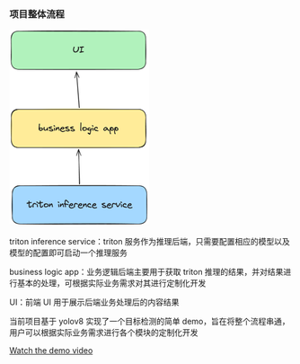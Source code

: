 ### 项目整体流程

<img src="doc/images/framework.png" alt="img.png" style="zoom:50%;" />

triton inference service：triton 服务作为推理后端，只需要配置相应的模型以及模型的配置即可启动一个推理服务

business logic app：业务逻辑后端主要用于获取 triton 推理的结果，并对结果进行基本的处理，可根据实际业务需求对其进行定制化开发

UI：前端 UI 用于展示后端业务处理后的内容结果



当前项目基于 yolov8 实现了一个目标检测的简单 demo，旨在将整个流程串通，用户可以根据实际业务需求进行各个模块的定制化开发

[Watch the demo video](doc/images/demo.mp4)
